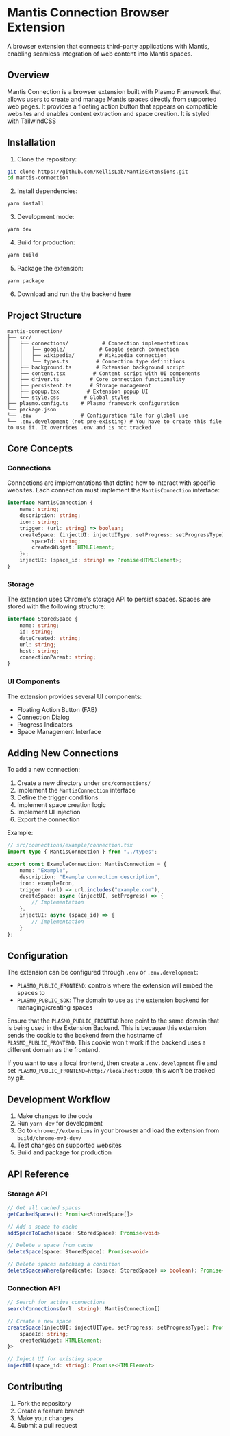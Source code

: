 # Mantis Connection Browser Extension

A browser extension that connects third-party applications with Mantis, enabling seamless integration of web content into Mantis spaces.

## Overview

Mantis Connection is a browser extension built with Plasmo Framework that allows users to create and manage Mantis spaces directly from supported web pages. It provides a floating action button that appears on compatible websites and enables content extraction and space creation. It is styled with TailwindCSS

## Installation

1. Clone the repository:
```bash
git clone https://github.com/KellisLab/MantisExtensions.git
cd mantis-connection
```

2. Install dependencies:
```bash
yarn install
```

3. Development mode:
```bash
yarn dev
```

4. Build for production:
```bash
yarn build
```

5. Package the extension:
```bash
yarn package
```

6. Download and run the the backend  [here](https://github.com/KellisLab/MantisExtensionsBackend.git)

## Project Structure

```
mantis-connection/
├── src/
│   ├── connections/           # Connection implementations
│   │   ├── google/           # Google search connection
│   │   ├── wikipedia/        # Wikipedia connection
│   │   └── types.ts         # Connection type definitions
│   ├── background.ts        # Extension background script
│   ├── content.tsx         # Content script with UI components
│   ├── driver.ts          # Core connection functionality
│   ├── persistent.ts      # Storage management
│   ├── popup.tsx         # Extension popup UI
│   └── style.css        # Global styles
├── plasmo.config.ts    # Plasmo framework configuration
└── package.json
└── .env                # Configuration file for global use
└── .env.development (not pre-existing) # You have to create this file to use it. It overrides .env and is not tracked
```

## Core Concepts

### Connections

Connections are implementations that define how to interact with specific websites. Each connection must implement the `MantisConnection` interface:

```typescript
interface MantisConnection {
    name: string;
    description: string;
    icon: string;
    trigger: (url: string) => boolean;
    createSpace: (injectUI: injectUIType, setProgress: setProgressType) => Promise<{
        spaceId: string;
        createdWidget: HTMLElement;
    }>;
    injectUI: (space_id: string) => Promise<HTMLElement>;
}
```

### Storage

The extension uses Chrome's storage API to persist spaces. Spaces are stored with the following structure:

```typescript
interface StoredSpace {
    name: string;
    id: string;
    dateCreated: string;
    url: string;
    host: string;
    connectionParent: string;
}
```

### UI Components

The extension provides several UI components:
- Floating Action Button (FAB)
- Connection Dialog
- Progress Indicators
- Space Management Interface

## Adding New Connections

To add a new connection:

1. Create a new directory under `src/connections/`
2. Implement the `MantisConnection` interface
3. Define the trigger conditions
4. Implement space creation logic
5. Implement UI injection
6. Export the connection

Example:

```typescript
// src/connections/example/connection.tsx
import type { MantisConnection } from "../types";

export const ExampleConnection: MantisConnection = {
    name: "Example",
    description: "Example connection description",
    icon: exampleIcon,
    trigger: (url) => url.includes("example.com"),
    createSpace: async (injectUI, setProgress) => {
        // Implementation
    },
    injectUI: async (space_id) => {
        // Implementation
    }
};
```

## Configuration

The extension can be configured through `.env` or `.env.development`:

* `PLASMO_PUBLIC_FRONTEND`: controls where the extension will embed the spaces to
* `PLASMO_PUBLIC_SDK`: The domain to use as the extension backend for managing/creating spaces

Ensure that the `PLASMO_PUBLIC_FRONTEND` here point to the same domain that is being used in the Extension Backend. This is because this extension sends the cookie to the backend from the hostname of `PLASMO_PUBLIC_FRONTEND`. This cookie won't work if the backend uses a different domain as the frontend.

If you want to use a local frontend, then create a `.env.development` file and set `PLASMO_PUBLIC_FRONTEND=http://localhost:3000`, this won't be tracked by git.

## Development Workflow

1. Make changes to the code
2. Run `yarn dev` for development
3. Go to `chrome://extensions` in your browser and load the extension from `build/chrome-mv3-dev/`
4. Test changes on supported websites
5. Build and package for production

## API Reference

### Storage API

```typescript
// Get all cached spaces
getCachedSpaces(): Promise<StoredSpace[]>

// Add a space to cache
addSpaceToCache(space: StoredSpace): Promise<void>

// Delete a space from cache
deleteSpace(space: StoredSpace): Promise<void>

// Delete spaces matching a condition
deleteSpacesWhere(predicate: (space: StoredSpace) => boolean): Promise<void>
```

### Connection API

```typescript
// Search for active connections
searchConnections(url: string): MantisConnection[]

// Create a new space
createSpace(injectUI: injectUIType, setProgress: setProgressType): Promise<{
    spaceId: string;
    createdWidget: HTMLElement;
}>

// Inject UI for existing space
injectUI(space_id: string): Promise<HTMLElement>
```

## Contributing

1. Fork the repository
2. Create a feature branch
3. Make your changes
4. Submit a pull request